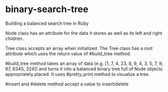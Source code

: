 # binary-search-tree
Building a balanced search tree in Ruby

Node class has an attribute for the data it stores as well as its left and right children.

Tree class accepts an array when initialized. 
The Tree class has a root attribute which uses the return value of #build_tree method.

#build_tree method takes an array of data (e.g. [1, 7, 4, 23, 8, 9, 4, 3, 5, 7, 9, 67, 6345, 324]) 
and turns it into a balanced binary tree full of Node objects appropriately placed.
It uses #pretty_print method to visualize a tree.

#insert and #delete method accept a value to insert/delete